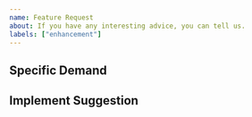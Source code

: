 ```yaml
---
name: Feature Request
about: If you have any interesting advice, you can tell us.
labels: ["enhancement"]
---
```


## Specific Demand

<!--
What feature do you need, please describe it in detail.
-->

## Implement Suggestion

<!--
If you have any suggestion for complete this feature, you can tell us.
-->

